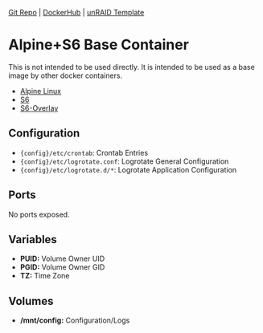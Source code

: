 [Git Repo](https://code.nephatrine.net/nephatrine/docker-base-alpine) |
[DockerHub](https://hub.docker.com/r/nephatrine/base-alpine/) |
[unRAID Template](https://github.com/nephatrine/unraid-docker-templates)

# Alpine+S6 Base Container

This is not intended to be used directly. It is intended to be used as a base image by other docker containers.

- [Alpine Linux](https://alpinelinux.org/)
- [S6](https://skarnet.org/software/)
- [S6-Overlay](https://github.com/just-containers/s6-overlay)

## Configuration

- ``{config}/etc/crontab``: Crontab Entries
- ``{config}/etc/logrotate.conf``: Logrotate General Configuration
- ``{config}/etc/logrotate.d/*``: Logrotate Application Configuration

## Ports

No ports exposed.

## Variables

- **PUID:** Volume Owner UID
- **PGID:** Volume Owner GID
- **TZ:** Time Zone

## Volumes

- **/mnt/config:** Configuration/Logs